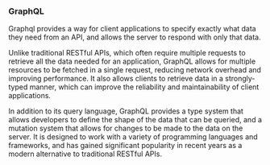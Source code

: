 ### GraphQL
 Graphql provides a way for client applications to specify exactly what data they need from an API, and allows the server to respond with only that data.

Unlike traditional RESTful APIs, which often require multiple requests to retrieve all the data needed for an application, GraphQL allows for multiple resources to be fetched in a single request, reducing network overhead and improving performance. It also allows clients to retrieve data in a strongly-typed manner, which can improve the reliability and maintainability of client applications.

In addition to its query language, GraphQL provides a type system that allows developers to define the shape of the data that can be queried, and a mutation system that allows for changes to be made to the data on the server. It is designed to work with a variety of programming languages and frameworks, and has gained significant popularity in recent years as a modern alternative to traditional RESTful APIs.